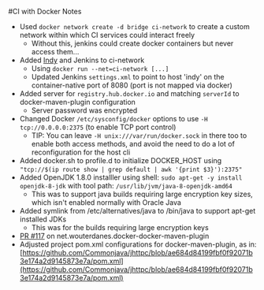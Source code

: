 #CI with Docker Notes

* Used `docker network create -d bridge ci-network` to create a custom network within which CI services could interact freely
  * Without this, jenkins could create docker containers but never access them...
* Added [Indy](https://commonjava.github.io/indy/user) and Jenkins to ci-network
  * Using `docker run --net=ci-network [...]` 
  * Updated Jenkins `settings.xml` to point to host 'indy' on the container-native port of 8080 (port is not mapped via docker)
* Added server for `registry.hub.docker.io` and matching `serverId` to docker-maven-plugin configuration
  * Server password was encrypted
* Changed Docker `/etc/sysconfig/docker` options to use `-H tcp://0.0.0.0:2375` (to enable TCP port control)
  * TIP: You can leave `-H unix:///var/run/docker.sock` in there too to enable both access methods, and avoid the need to do a lot of reconfiguration for the host cli
* Added docker.sh to profile.d to initialize DOCKER_HOST using `"tcp://$(ip route show | grep default | awk '{print $3}'):2375"`
* Added OpenJDK 1.8.0 installler using shell: `sudo apt-get -y install openjdk-8-jdk` with tool path: `/usr/lib/jvm/java-8-openjdk-amd64`
  * This was to support java builds requiring large encryption key sizes, which isn't enabled normally with Oracle Java
* Added symlink from /etc/alternatives/java to /bin/java to support apt-get installed JDKs
  * This was for the builds requiring large encryption keys
* [PR #117](https://github.com/wouterd/docker-maven-plugin/pull/117) on net.wouterdanes.docker-docker-maven-plugin
* Adjusted project pom.xml configurations for docker-maven-plugin, as in: [https://github.com/Commonjava/jhttpc/blob/ae684d84199fbf0f92071b3e174a2d9145873e7a/pom.xml](https://github.com/Commonjava/jhttpc/blob/ae684d84199fbf0f92071b3e174a2d9145873e7a/pom.xml)
